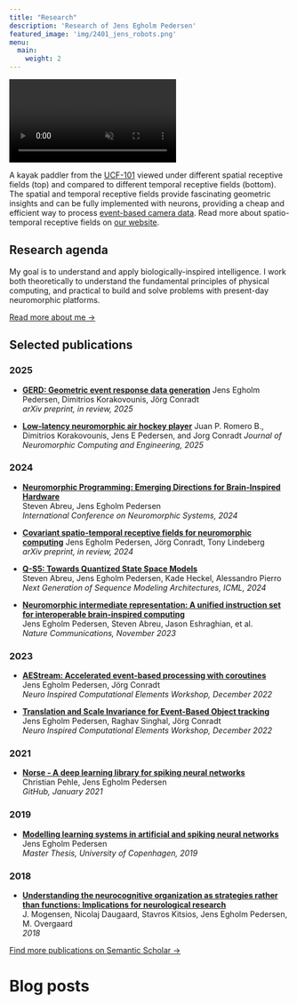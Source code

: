 ```yaml
---
title: "Research"
description: 'Research of Jens Egholm Pedersen'
featured_image: 'img/2401_jens_robots.png'
menu:
  main:
    weight: 2
---
```


<a href="https://www.semanticscholar.org/author/Jens-Egholm-Pedersen/2146807252" class="link black dim db w-100 pa2 br2 ba b--black-10 shadow-1">
  <video alt="Kayak peddler" class="db mb2 mw-100" loop autoplay muted>
    <source src="/vid/kayak.webm" type="video/webm">
    <source src="/vid/kayak.mp4" type="video/mp4">
  </video>
</a>

  A kayak paddler from the <a href="https://www.crcv.ucf.edu/data/UCF101.php">UCF-101</a> viewed under different spatial receptive fields (top) and compared to different temporal receptive fields (bottom).
  The spatial and temporal receptive fields provide fascinating geometric insights and can be fully implemented with neurons, providing a cheap and efficient way to process [event-based camera data](https://en.wikipedia.org/wiki/Event_camera).
  Read more about spatio-temporal receptive fields on [our website](https://jegp.github.io/nrf/).
  

<div class="pa2 mt4" style="text-align: left">
  
  ## Research agenda

  My goal is to understand and apply biologically-inspired intelligence.
  I work both theoretically to understand the fundamental principles of physical computing, and practical to build and solve problems with present-day neuromorphic platforms.

<a href="/about" class="link black dim db w-100 pa2 br2 ba bg-grey b--black-10 shadow-1 mt4">
  <span class="db f4 pv2" style="text-align: center;">Read more about me →</span>
</a>

## Selected publications

### 2025

* **[GERD: Geometric event response data generation](http://arxiv.org/abs/2412.03259)**
  Jens Egholm Pedersen, Dimitrios Korakovounis, Jörg Conradt  
  *arXiv preprint, in review, 2025*

* **[Low-latency neuromorphic air hockey player](https://iopscience.iop.org/article/10.1088/2634-4386/addc15)**
  Juan P. Romero B., Dimitrios Korakovounis, Jens E Pedersen, and Jorg Conradt
  *Journal of Neuromorphic Computing and Engineering, 2025*

### 2024

* **[Neuromorphic Programming: Emerging Directions for Brain-Inspired Hardware](https://ieeexplore.ieee.org/abstract/document/10766507)**  
  Steven Abreu, Jens Egholm Pedersen  
  *International Conference on Neuromorphic Systems, 2024*

* **[Covariant spatio-temporal receptive fields for neuromorphic computing](https://arxiv.org/abs/2405.00318)**
  Jens Egholm Pedersen, Jörg Conradt, Tony Lindeberg  
  *arXiv preprint, in review, 2024*

* **[Q-S5: Towards Quantized State Space Models](https://arxiv.org/abs/2406.09477)**  
  Steven Abreu, Jens Egholm Pedersen, Kade Heckel, Alessandro Pierro  
  *Next Generation of Sequence Modeling Architectures, ICML, 2024*

* **[Neuromorphic intermediate representation: A unified instruction set for interoperable brain-inspired computing](https://www.nature.com/articles/s41467-024-52259-9)**  
  Jens Egholm Pedersen, Steven Abreu, Jason Eshraghian, et al.  
  *Nature Communications, November 2023*

### 2023

* **[AEStream: Accelerated event-based processing with coroutines](https://dl.acm.org/doi/10.1145/3584954.3584997)**  
  Jens Egholm Pedersen, Jörg Conradt  
  *Neuro Inspired Computational Elements Workshop, December 2022*

* **[Translation and Scale Invariance for Event-Based Object tracking](https://dl.acm.org/doi/10.1145/3584954.3584996)**  
  Jens Egholm Pedersen, Raghav Singhal, Jörg Conradt  
  *Neuro Inspired Computational Elements Workshop, December 2022*

### 2021

* **[Norse - A deep learning library for spiking neural networks](https://github.com/norse/norse)**  
  Christian Pehle, Jens Egholm Pedersen  
  *GitHub, January 2021*

### 2019

* **[Modelling learning systems in artificial and spiking neural networks](https://github.com/jegp/thesis)**  
  Jens Egholm Pedersen  
  *Master Thesis, University of Copenhagen, 2019*

### 2018

* **[Understanding the neurocognitive organization as strategies rather than functions: Implications for neurological research](https://pubmed.ncbi.nlm.nih.gov/12345678)**  
  J. Mogensen, Nicolaj Daugaard, Stavros Kitsios, Jens Egholm Pedersen, M. Overgaard  
  *2018*


<a href="https://www.semanticscholar.org/author/Jens-Egholm-Pedersen/2146807252" class="link black dim db w-100 pa2 br2 ba bg-grey b--black-10 shadow-1 mt4">
  <span class="db f4 pv2" style="text-align: center;">Find more publications on Semantic Scholar →</span>
</a>


</div>

# Blog posts